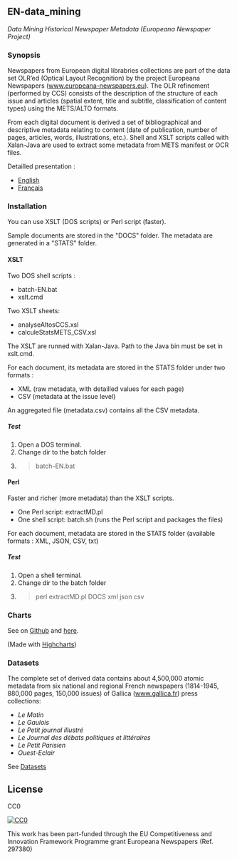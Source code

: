 ## EN-data_mining
*Data Mining Historical Newspaper Metadata (Europeana Newspaper Project)*

### Synopsis
Newspapers from European digital librabries collections are part of the data set OLR’ed (Optical Layout Recognition) by the project Europeana Newspapers (www.europeana-newspapers.eu). The OLR refinement (performed by CCS) consists of the description of the structure of each issue and articles (spatial extent, title and subtitle, classification of content types) using the METS/ALTO formats.

From each digital document is derived a set of bibliographical and descriptive metadata relating to content (date of publication, number of pages, articles, words, illustrations, etc.). Shell and XSLT scripts called with Xalan-Java are used to extract some metadata from METS manifest or OCR files.

Detailled presentation :
- [English](http://altomator.github.io/EN-data_mining/)
- [Français](https://altomator.wordpress.com/2016/01/17/presse-ancienne-data-mining/)

### Installation
You can use XSLT (DOS scripts) or Perl script (faster).

Sample documents are stored in the "DOCS" folder.
The metadata are generated in a "STATS" folder.

#### XSLT
Two DOS shell scripts :
- batch-EN.bat
- xslt.cmd

Two XSLT sheets:
- analyseAltosCCS.xsl
- calculeStatsMETS_CSV.xsl

The XSLT are runned with Xalan-Java. Path to the Java bin must be set in xslt.cmd.

For each document, its metadata are stored in the STATS folder under two formats :
- XML (raw metadata, with detailled values for each page)
- CSV (metadata at the issue level)

An aggregated file (metadata.csv) contains all the CSV metadata.


##### Test
1. Open a DOS terminal.
2. Change dir to the batch folder
3. >batch-EN.bat 

#### Perl 
Faster and richer (more metadata) than the XSLT scripts.


- One Perl script: extractMD.pl 
- One shell script: batch.sh (runs the Perl script and packages the files)

For each document, metadata are stored in the STATS folder (available formats : XML, JSON, CSV, txt)


##### Test
1. Open a shell terminal.
2. Change dir to the batch folder
3. >perl extractMD.pl DOCS xml json csv



### Charts
See on [Github](https://github.com/altomator/EN-data_mining/tree/master/Charts) and [here](http://altomator.github.io/EN-data_mining/).

(Made with [Highcharts](www.highcharts.com))

### Datasets
The complete set of derived data contains about 4,500,000 atomic metadata from six national and regional French newspapers (1814-1945, 880,000 pages, 150,000 issues) of Gallica (www.gallica.fr) press collections:
- *Le Matin*
- *Le Gaulois*
- *Le Petit journal illustré*
- *Le Journal des débats politiques et littéraires*
- *Le Petit Parisien*
- *Ouest-Eclair*

See [Datasets](http://altomator.github.io/EN-data_mining)



## License
CC0

<a href="http://creativecommons.org/publicdomain/zero/1.0/"><img src="https://camo.githubusercontent.com/4df6de8c11e31c357bf955b12ab8c55f55c48823/68747470733a2f2f6c6963656e7365627574746f6e732e6e65742f702f7a65726f2f312e302f38387833312e706e67" alt="CC0" data-canonical-src="https://licensebuttons.net/p/zero/1.0/88x31.png" style="max-width:100%;"></a>

This work has been part-funded through the EU Competitiveness and Innovation Framework Programme grant Europeana Newspapers (Ref. 297380)


